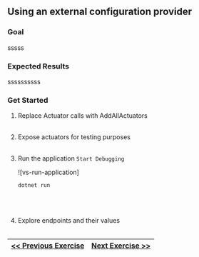 ﻿[xxxxx]: /site-data/labs/spring-one/images/XXXXX.png "xxxxx"

[home-page-link]: /labs/spring-one
[exercise-1-link]: /labs/spring-one/exercise1
[exercise-2-link]: /labs/spring-one/exercise2
[exercise-3-link]: /labs/spring-one/exercise3
[exercise-4-link]: /labs/spring-one/exercise4
[exercise-5-link]: /labs/spring-one/exercise5

## Using an external configuration provider

### Goal

sssss

### Expected Results

ssssssssss

### Get Started

1. Replace Actuator calls with AddAllActuators
	<br/><br/>

1. Expose actuators for testing purposes
	<br/><br/>

1. Run the application `Start Debugging`

	![vs-run-application]
	```powershell
	dotnet run
	```
	<br/><br/>

1. Explore endpoints and their values
	<br/><br/>


|[<< Previous Exercise][exercise-3-link]|[Next Exercise >>][exercise-5-link]|
|:--|--:|
